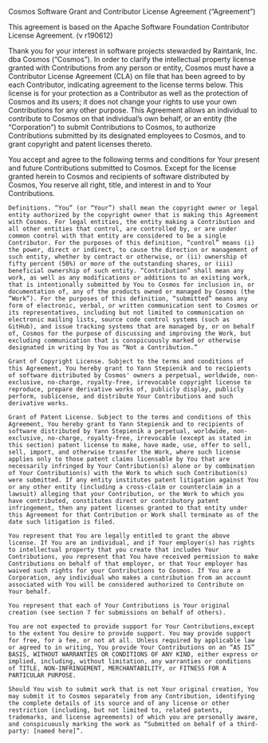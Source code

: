 Cosmos Software Grant and Contributor License Agreement (“Agreement”)

This agreement is based on the Apache Software Foundation Contributor License Agreement. (v r190612)

Thank you for your interest in software projects stewarded by Raintank, Inc. dba Cosmos (“Cosmos”). In order to clarify the intellectual property license granted with Contributions from any person or entity, Cosmos must have a Contributor License Agreement (CLA) on file that has been agreed to by each Contributor, indicating agreement to the license terms below. This license is for your protection as a Contributor as well as the protection of Cosmos and its users; it does not change your rights to use your own Contributions for any other purpose. This Agreement allows an individual to contribute to Cosmos on that individual’s own behalf, or an entity (the “Corporation”) to submit Contributions to Cosmos, to authorize Contributions submitted by its designated employees to Cosmos, and to grant copyright and patent licenses thereto.

You accept and agree to the following terms and conditions for Your present and future Contributions submitted to Cosmos. Except for the license granted herein to Cosmos and recipients of software distributed by Cosmos, You reserve all right, title, and interest in and to Your Contributions.

    Definitions. “You” (or “Your”) shall mean the copyright owner or legal entity authorized by the copyright owner that is making this Agreement with Cosmos. For legal entities, the entity making a Contribution and all other entities that control, are controlled by, or are under common control with that entity are considered to be a single Contributor. For the purposes of this definition, “control” means (i) the power, direct or indirect, to cause the direction or management of such entity, whether by contract or otherwise, or (ii) ownership of fifty percent (50%) or more of the outstanding shares, or (iii) beneficial ownership of such entity. “Contribution” shall mean any work, as well as any modifications or additions to an existing work, that is intentionally submitted by You to Cosmos for inclusion in, or documentation of, any of the products owned or managed by Cosmos (the “Work”). For the purposes of this definition, “submitted” means any form of electronic, verbal, or written communication sent to Cosmos or its representatives, including but not limited to communication on electronic mailing lists, source code control systems (such as GitHub), and issue tracking systems that are managed by, or on behalf of, Cosmos for the purpose of discussing and improving the Work, but excluding communication that is conspicuously marked or otherwise designated in writing by You as “Not a Contribution.”

    Grant of Copyright License. Subject to the terms and conditions of this Agreement, You hereby grant to Yann Stepienik and to recipients of software distributed by Cosmos' owners a perpetual, worldwide, non-exclusive, no-charge, royalty-free, irrevocable copyright license to reproduce, prepare derivative works of, publicly display, publicly perform, sublicense, and distribute Your Contributions and such derivative works.

    Grant of Patent License. Subject to the terms and conditions of this Agreement, You hereby grant to Yann Stepienik and to recipients of software distributed by Yann Stepienik a perpetual, worldwide, non-exclusive, no-charge, royalty-free, irrevocable (except as stated in this section) patent license to make, have made, use, offer to sell, sell, import, and otherwise transfer the Work, where such license applies only to those patent claims licensable by You that are necessarily infringed by Your Contribution(s) alone or by combination of Your Contribution(s) with the Work to which such Contribution(s) were submitted. If any entity institutes patent litigation against You or any other entity (including a cross-claim or counterclaim in a lawsuit) alleging that your Contribution, or the Work to which you have contributed, constitutes direct or contributory patent infringement, then any patent licenses granted to that entity under this Agreement for that Contribution or Work shall terminate as of the date such litigation is filed.

    You represent that You are legally entitled to grant the above license. If You are an individual, and if Your employer(s) has rights to intellectual property that you create that includes Your Contributions, you represent that You have received permission to make Contributions on behalf of that employer, or that Your employer has waived such rights for your Contributions to Cosmos. If You are a Corporation, any individual who makes a contribution from an account associated with You will be considered authorized to Contribute on Your behalf.

    You represent that each of Your Contributions is Your original creation (see section 7 for submissions on behalf of others).

    You are not expected to provide support for Your Contributions,except to the extent You desire to provide support. You may provide support for free, for a fee, or not at all. Unless required by applicable law or agreed to in writing, You provide Your Contributions on an “AS IS” BASIS, WITHOUT WARRANTIES OR CONDITIONS OF ANY KIND, either express or implied, including, without limitation, any warranties or conditions of TITLE, NON-INFRINGEMENT, MERCHANTABILITY, or FITNESS FOR A PARTICULAR PURPOSE.

    Should You wish to submit work that is not Your original creation, You may submit it to Cosmos separately from any Contribution, identifying the complete details of its source and of any license or other restriction (including, but not limited to, related patents, trademarks, and license agreements) of which you are personally aware, and conspicuously marking the work as “Submitted on behalf of a third-party: [named here]”.